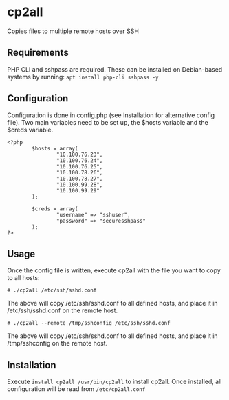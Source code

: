 # cp2all
Copies files to multiple remote hosts over SSH
## Requirements
PHP CLI and sshpass are required. These can be installed on Debian-based systems by running:
```apt install php-cli sshpass -y```

## Configuration
Configuration is done in config.php (see Installation for alternative config file). Two main variables need to be set up, the $hosts variable and the $creds variable.
```
<?php
        $hosts = array(
                "10.100.76.23",
                "10.100.76.24",
                "10.100.76.25",
                "10.100.78.26",
                "10.100.78.27",
                "10.100.99.28",
                "10.100.99.29"
        );

        $creds = array(
                "username" => "sshuser",
                "password" => "securesshpass"
        );
?>
```
## Usage
Once the config file is written, execute cp2all with the file you want to copy to all hosts:
```
# ./cp2all /etc/ssh/sshd.conf
```
The above will copy /etc/ssh/sshd.conf to all defined hosts, and place it in /etc/ssh/sshd.conf on the remote host.
```
# ./cp2all --remote /tmp/sshconfig /etc/ssh/sshd.conf
```
The above will copy /etc/ssh/sshd.conf to all defined hosts, and place it in /tmp/sshconfig on the remote host.
## Installation
Execute ```install cp2all /usr/bin/cp2all``` to install cp2all. Once installed, all configuration will be read from ```/etc/cp2all.conf```
